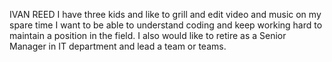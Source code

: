 IVAN REED
I have three kids and like to grill and edit video and music on my spare time
I want to be able to understand coding and keep working hard to maintain a position in the field. I also would like to retire as a Senior Manager in IT department and lead a team or teams.
